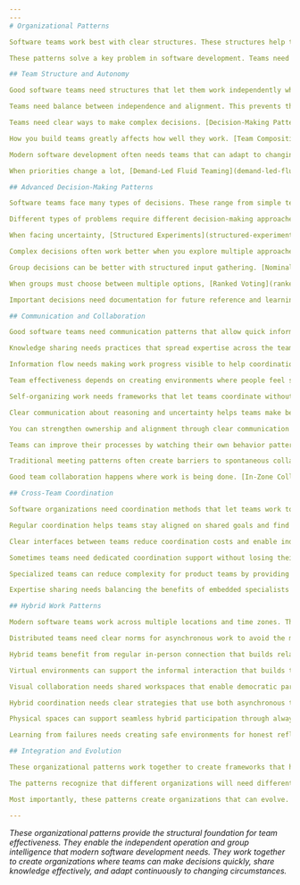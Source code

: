 ```yaml
---
---
# Organizational Patterns

Software teams work best with clear structures. These structures help teams make quick decisions, share knowledge, and adapt to change. The organizational patterns here create frameworks for team independence, decision-making, communication, and coordination across teams. They also support hybrid work. Software development works better when teams have independence but stay aligned, rather than being controlled from above.

These patterns solve a key problem in software development. Teams need freedom to respond quickly to technical challenges and changing needs. But they must stay aligned with company goals and work well with other teams. Old top-down structures create delays in decision-making. Too much freedom can lead to teams working in different ways and repeating work.

## Team Structure and Autonomy

Good software teams need structures that let them work independently while staying connected to the organization. [Self-Governing Teams](self-governing-teams.md) gives cross-functional teams of 5-12 people control over how they work, their technical choices, and how they organize themselves. These teams own their results. They work within clear limits and shared company goals.

Teams need balance between independence and alignment. This prevents them from going in different directions. [Aligned Autonomy](aligned-autonomy.md) creates frameworks where teams work independently but stay connected to company strategy. It uses helpful limits rather than detailed control. The pattern focuses on shared goals and boundaries rather than exact methods. This lets teams innovate within set guidelines.

Teams need clear ways to make complex decisions. [Decision-Making Patterns](decision-making-patterns.md) gives teams frameworks for matching how they decide to what they're deciding. It uses techniques like asking for advice and consent-based leadership to spread decision-making across the team. This makes sure important viewpoints are heard.

How you build teams greatly affects how well they work. [Team Composition and Size](team-composition-size.md) sets principles for creating stable teams with different skills. These teams are small enough to communicate well while having all needed skills. Research shows that teams of 5-8 people can coordinate effectively. This avoids the communication problems that hurt larger groups.

Modern software development often needs teams that can adapt to changing priorities. [Right-Sized Stream-Aligned Teams](right-sized-stream-aligned-teams.md) creates mission-focused teams that own entire product value streams. This helps teams respond quickly to customer needs without heavy coordination. These teams include all skills needed to deliver value on their own.

When priorities change a lot, [Demand-Led Fluid Teaming](demand-led-fluid-teaming.md) lets teams reorganize based on what's needed rather than fixed structures. This pattern recognizes that the best team structure changes as business needs change. It gives frameworks for careful reorganization that keeps teams working well.

## Advanced Decision-Making Patterns

Software teams face many types of decisions. These range from simple technical choices to complex architecture decisions that affect the whole organization. Good decision-making means matching how complex your process is to how complex and important the decision is. [One-Way vs Two-Way Door Decisions](one-way-two-way-door-decisions.md) speeds up decisions by grouping them based on whether you can reverse them. It uses simple processes for decisions you can change and spends more time on decisions you can't reverse.

Different types of problems require different decision-making approaches. [Cynefin-Based Decision Framework](cynefin-based-decision-framework.md) helps teams match their approach to the complexity of the situation they face, using the Cynefin framework to distinguish between simple, complicated, complex, and chaotic contexts that each require different strategies.

When facing uncertainty, [Structured Experiments](structured-experiments.md) helps teams gather evidence before making big decisions. This pattern gives frameworks for designing time-limited experiments that reduce uncertainty while limiting risk. It works especially well for architecture decisions and process changes.

Complex decisions often work better when you explore multiple approaches at the same time. [Trying Out Options](trying-out-options.md) lets teams test multiple approaches in parallel. This finds better solutions through direct comparison rather than just thinking about them. This pattern works especially well for user experience decisions and technical architecture choices.

Group decisions can be better with structured input gathering. [Nominal Group Technique](nominal-group-technique.md) improves decisions by gathering individual opinions separately before group discussion. This reduces the impact of loud voices and groupthink while making sure all views are heard.

When groups must choose between multiple options, [Ranked Voting](ranked-voting.md) gives fair methods for combining preferences to find widely acceptable solutions. This pattern works especially well for decisions where everyone won't agree but group support is important.

Important decisions need documentation for future reference and learning. [Architecture Decision Records](architecture-decision-records.md) captures the context, options considered, and reasons for key architecture decisions. This helps teams understand and revisit decisions as things change while keeping organizational knowledge.

## Communication and Collaboration

Good software teams need communication patterns that allow quick information sharing while keeping focus time for complex technical work. [Daily Stand-Ups](daily-stand-ups.md) gives brief daily meetings focused on sharing progress and finding blockers. This creates regular chances for coordination without too many meetings.

Knowledge sharing needs practices that spread expertise across the team. [Swarm Reviews & Pairing](swarm-reviews-pairing.md) combines group code reviews with pair and mob programming. This ensures knowledge transfer and maintains code quality while building team skills.

Information flow needs making work progress visible to help coordination and decisions. [Transparent Artifacts](transparent-artifacts.md) uses information displays, shared dashboards, and visible work tracking to keep teams aligned without constant meetings and status updates.

Team effectiveness depends on creating environments where people feel safe to speak up about problems and uncertainties. [Psychological Safety Practices](psychological-safety-practices.md) builds a blameless culture and clear norms that encourage honest communication about mistakes, concerns, and ways to improve.

Self-organizing work needs frameworks that let teams coordinate without heavy management overhead. [Open Space Swarm Cadence](open-space-swarm-cadence.md) uses Open Space Technology principles to enable continuous self-organization around work priorities in short cycles. This lets teams adapt quickly to changing circumstances.

Clear communication about reasoning and uncertainty helps teams make better group decisions. [Thinking Out Loud](thinking-out-loud.md) encourages team members to voice their reasoning, assumptions, and uncertainties before taking action. This creates opportunities for course correction and group problem-solving.

You can strengthen ownership and alignment through clear communication about planned actions. [I Intend To](i-intend-to.md) builds ownership and alignment by requiring team members to clearly state planned actions and reasons before proceeding. This creates opportunities for input and course correction.

Teams can improve their processes by watching their own behavior patterns before making formal procedures. [Desire Path Recognition](desire-path-recognition.md) watches for natural patterns of team behavior and space usage. It uses these observations to inform process design rather than imposing theoretical frameworks.

Traditional meeting patterns often create barriers to spontaneous collaboration. [Meeting Room Anti-Pattern](meeting-room-anti-pattern.md) shows how formal meeting rooms can block the fluid collaboration that software teams need. It suggests alternatives that preserve context and encourage natural interaction.

Good team collaboration happens where work is being done. [In-Zone Collaboration](in-zone-collaboration.md) conducts team discussions within work areas rather than separate meeting spaces. This preserves context and maintains connection to the work being discussed.

## Cross-Team Coordination

Software organizations need coordination methods that let teams work together without losing the benefits of team independence. [Platform Teams & Communities of Practice](platform-teams-communities.md) creates service teams that provide shared infrastructure and voluntary communities. These enable knowledge sharing across teams without creating dependencies that slow individual team work.

Regular coordination helps teams stay aligned on shared goals and find opportunities for collaboration. [Cross-Team Synchronization](cross-team-synchronization.md) sets up lightweight coordination routines like Scrum of Scrums and Open Space events. These maintain alignment without creating bureaucratic overhead.

Clear interfaces between teams reduce coordination costs and enable independent work. [Team API](team-api.md) treats each team as a service with clear interfaces for ownership, communication expectations, and collaboration protocols. This enables teams to work together predictably.

Sometimes teams need dedicated coordination support without losing their independent character. [Embedded Coordination Roles](embedded-coordination-roles.md) uses ambassador or liaison roles to create human bridges between teams. This preserves team independence and avoids the overhead of formal management structures.

Specialized teams can reduce complexity for product teams by providing services and coaching. [Enabling and Platform Teams](enabling-platform-teams.md) creates teams focused on building capabilities that stream-aligned teams can use. This reduces the mental load on product teams while enabling consistent approaches across the organization.

Expertise sharing needs balancing the benefits of embedded specialists with the knowledge transfer enabled by communities of practice. [Near/Far Specialist Guilds](near-far-specialist-guilds.md) blends embedded specialists with central guilds. This enables both immediate expertise access and cross-team knowledge sharing.

## Hybrid Work Patterns

Modern software teams work across multiple locations and time zones. This requires new approaches to documentation, coordination, and collaboration. [Handbook First Documentation](handbook-first-documentation.md) creates complete, accessible documentation that enables asynchronous work. It also reduces the coordination overhead that can hurt distributed teams.

Distributed teams need clear norms for asynchronous work to avoid the meeting fatigue that often comes with remote work. [Asynchronous Collaboration Norms](async-collaboration-norms.md) sets up writing-first workflows and meeting protocols. These enable good collaboration across time zones while preserving focus time for complex work.

Hybrid teams benefit from regular in-person connection that builds relationships and enables high-bandwidth collaboration. [Anchor Days](anchor-days.md) sets regular days for whole-team in-person gathering. These focus on relationship building, complex problem-solving, and activities that benefit from physical presence.

Virtual environments can support the informal interaction that builds team unity and enables knowledge sharing. [Digital Campfires & Virtual Watercoolers](digital-campfires-virtual-watercoolers.md) creates informal virtual spaces for casual interaction and relationship building. These complement formal collaboration tools.

Visual collaboration needs shared workspaces that enable democratic participation regardless of location. [Distributed Whiteboards](distributed-whiteboards.md) uses shared visual workspaces to maintain the collaborative brainstorming and design sessions that are crucial for software development.

Hybrid coordination needs clear strategies that use both asynchronous tools and planned in-person interactions. [Hybrid Coordination and Knowledge Networks](hybrid-coordination-knowledge-networks.md) gives frameworks for coordinating work across multiple locations. This preserves the benefits of both co-located and distributed collaboration.

Physical spaces can support seamless hybrid participation through always-ready technology integration. [Embedded Telepresence in Team Spaces](embedded-telepresence-team-spaces.md) integrates video conferencing into collaboration areas for seamless hybrid participation. This avoids the setup overhead that often excludes remote team members.

Learning from failures needs creating safe environments for honest reflection on what went wrong. [Blameless Post-Mortems](blameless-post-mortems.md) sets up processes for learning from incidents and failures. These avoid creating blame cycles that discourage honest reflection and continuous improvement.

## Integration and Evolution

These organizational patterns work together to create frameworks that help software teams work well in complex, rapidly changing environments. They recognize that software development needs both individual expertise and group intelligence, both independence and coordination, both stability and adaptability.

The patterns recognize that different organizations will need different combinations of these approaches. This depends on their context, culture, and strategic goals. Rather than prescribing one-size-fits-all solutions, they provide a toolkit of proven approaches. These can be adapted and combined to meet specific organizational needs.

Most importantly, these patterns create organizations that can evolve. Software development continues to change as new technologies emerge, customer expectations evolve, and competitive landscapes shift. The organizational patterns give frameworks that can adapt to these changes. They preserve the human relationships and team effectiveness that help organizations thrive.

---
```


*These organizational patterns provide the structural foundation for team effectiveness. They enable the independent operation and group intelligence that modern software development needs. They work together to create organizations where teams can make decisions quickly, share knowledge effectively, and adapt continuously to changing circumstances.*